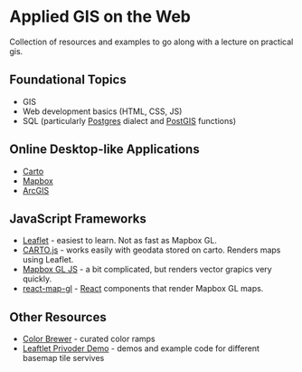 # Applied GIS on the Web
Collection of resources and examples to go along with a lecture on practical gis.

## Foundational Topics
* GIS
* Web development basics (HTML, CSS, JS)
* SQL (particularly [Postgres](https://www.postgresql.org/) dialect and [PostGIS](https://postgis.net/) functions)

## Online Desktop-like Applications
* [Carto](www.carto.com)
* [Mapbox](www.mapbox.com)
* [ArcGIS](https://www.arcgis.com)

## JavaScript Frameworks
* [Leaflet](https://leafletjs.com/) - easiest to learn. Not as fast as Mapbox GL.
* [CARTO.js](https://carto.com/developers/carto-js/v3/) - works easily with geodata stored on carto. Renders maps using Leaflet.  
* [Mapbox GL JS](https://docs.mapbox.com/mapbox-gl-js/api/) - a bit complicated, but renders vector grapics very quickly. 
* [react-map-gl](https://uber.github.io/react-map-gl/#/) - [React](https://reactjs.org/) components that render Mapbox GL maps. 

## Other Resources
* [Color Brewer](http://colorbrewer2.org/#type=sequential&scheme=BuGn&n=3) - curated color ramps
* [Leaftlet Privoder Demo](https://leaflet-extras.github.io/leaflet-providers/preview/) - demos and example code for different basemap tile servives
